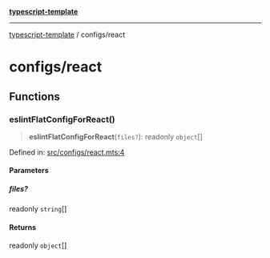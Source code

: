 [**typescript-template**](../README.md)

---

[typescript-template](../README.md) / configs/react

# configs/react

## Functions

### eslintFlatConfigForReact()

> **eslintFlatConfigForReact**(`files?`): readonly `object`[]

Defined in: [src/configs/react.mts:4](https://github.com/noshiro-pf/eslint-config-typed/blob/main/src/configs/react.mts#L4)

#### Parameters

##### files?

readonly `string`[]

#### Returns

readonly `object`[]
